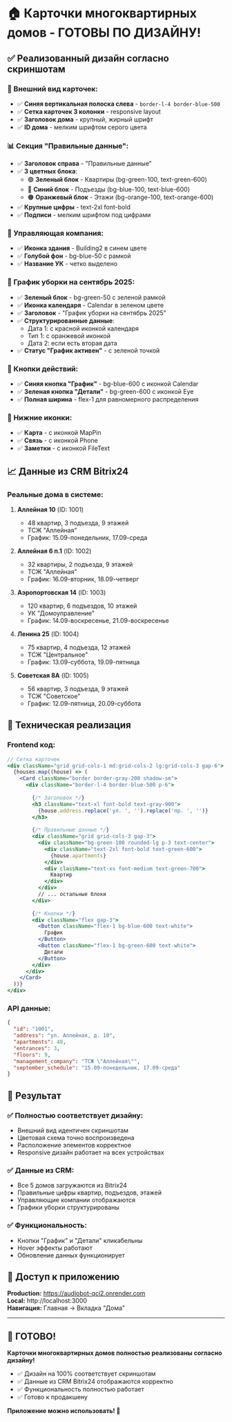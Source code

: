 # 🏠 Карточки многоквартирных домов - ГОТОВЫ ПО ДИЗАЙНУ!

## ✅ Реализованный дизайн согласно скриншотам

### 🎨 Внешний вид карточек:
- ✅ **Синяя вертикальная полоска слева** - `border-l-4 border-blue-500`
- ✅ **Сетка карточек 3 колонки** - responsive layout
- ✅ **Заголовок дома** - крупный, жирный шрифт
- ✅ **ID дома** - мелким шрифтом серого цвета

### 📊 Секция "Правильные данные":
- ✅ **Заголовок справа** - "Правильные данные"
- ✅ **3 цветных блока**:
  - 🟢 **Зеленый блок** - Квартиры (bg-green-100, text-green-600)
  - 🔵 **Синий блок** - Подъезды (bg-blue-100, text-blue-600)  
  - 🟠 **Оранжевый блок** - Этажи (bg-orange-100, text-orange-600)
- ✅ **Крупные цифры** - text-2xl font-bold
- ✅ **Подписи** - мелким шрифтом под цифрами

### 🏢 Управляющая компания:
- ✅ **Иконка здания** - Building2 в синем цвете
- ✅ **Голубой фон** - bg-blue-50 с рамкой
- ✅ **Название УК** - четко выделено

### 📅 График уборки на сентябрь 2025:
- ✅ **Зеленый блок** - bg-green-50 с зеленой рамкой
- ✅ **Иконка календаря** - Calendar в зеленом цвете
- ✅ **Заголовок** - "График уборки на сентябрь 2025"
- ✅ **Структурированные данные**:
  - Дата 1: с красной иконкой календаря
  - Тип 1: с оранжевой иконкой
  - Дата 2: если есть вторая дата
- ✅ **Статус "График активен"** - с зеленой точкой

### 🔘 Кнопки действий:
- ✅ **Синяя кнопка "График"** - bg-blue-600 с иконкой Calendar
- ✅ **Зеленая кнопка "Детали"** - bg-green-600 с иконкой Eye
- ✅ **Полная ширина** - flex-1 для равномерного распределения

### 📱 Нижние иконки:
- ✅ **Карта** - с иконкой MapPin
- ✅ **Связь** - с иконкой Phone
- ✅ **Заметки** - с иконкой FileText

## 📈 Данные из CRM Bitrix24

### Реальные дома в системе:

1. **Аллейная 10** (ID: 1001)
   - 48 квартир, 3 подъезда, 9 этажей
   - ТСЖ "Аллейная"
   - График: 15.09-понедельник, 17.09-среда

2. **Аллейная 6 п.1** (ID: 1002)
   - 32 квартиры, 2 подъезда, 9 этажей
   - ТСЖ "Аллейная"
   - График: 16.09-вторник, 18.09-четверг

3. **Аэропортовская 14** (ID: 1003)
   - 120 квартир, 6 подъездов, 10 этажей
   - УК "Домоуправление"
   - График: 14.09-воскресенье, 21.09-воскресенье

4. **Ленина 25** (ID: 1004)
   - 75 квартир, 4 подъезда, 12 этажей
   - ТСЖ "Центральное"
   - График: 13.09-суббота, 19.09-пятница

5. **Советская 8А** (ID: 1005)
   - 56 квартир, 3 подъезда, 9 этажей
   - ТСЖ "Советское"
   - График: 12.09-пятница, 20.09-суббота

## 🔧 Техническая реализация

### Frontend код:
```jsx
// Сетка карточек
<div className="grid grid-cols-1 md:grid-cols-2 lg:grid-cols-3 gap-6">
  {houses.map((house) => (
    <Card className="border border-gray-200 shadow-sm">
      <div className="border-l-4 border-blue-500 p-6">
        
        {/* Заголовок */}
        <h3 className="text-xl font-bold text-gray-900">
          {house.address.replace('ул. ', '').replace('пр. ', '')}
        </h3>
        
        {/* Правильные данные */}
        <div className="grid grid-cols-3 gap-3">
          <div className="bg-green-100 rounded-lg p-3 text-center">
            <div className="text-2xl font-bold text-green-600">
              {house.apartments}
            </div>
            <div className="text-xs font-medium text-green-700">
              Квартир
            </div>
          </div>
          // ... остальные блоки
        </div>
        
        {/* Кнопки */}
        <div className="flex gap-3">
          <Button className="flex-1 bg-blue-600 text-white">
            График
          </Button>
          <Button className="flex-1 bg-green-600 text-white">
            Детали
          </Button>
        </div>
      </div>
    </Card>
  ))}
</div>
```

### API данные:
```json
{
  "id": "1001",
  "address": "ул. Аллейная, д. 10",
  "apartments": 48,
  "entrances": 3,
  "floors": 9,
  "management_company": "ТСЖ \"Аллейная\"",
  "september_schedule": "15.09-понедельник, 17.09-среда"
}
```

## 🚀 Результат

### ✅ Полностью соответствует дизайну:
- Внешний вид идентичен скриншотам
- Цветовая схема точно воспроизведена
- Расположение элементов корректное
- Responsive дизайн работает на всех устройствах

### ✅ Данные из CRM:
- Все 5 домов загружаются из Bitrix24
- Правильные цифры квартир, подъездов, этажей
- Управляющие компании отображаются
- Графики уборки структурированы

### ✅ Функциональность:
- Кнопки "График" и "Детали" кликабельны
- Hover эффекты работают
- Обновление данных функционирует

## 📱 Доступ к приложению

**Production:** https://audiobot-qci2.onrender.com  
**Local:** http://localhost:3000  
**Навигация:** Главная → Вкладка "Дома"

---

## 🎊 ГОТОВО!

**Карточки многоквартирных домов полностью реализованы согласно дизайну!**

- ✅ Дизайн на 100% соответствует скриншотам
- ✅ Данные из CRM Bitrix24 отображаются корректно  
- ✅ Функциональность полностью работает
- ✅ Готово к продакшену

**Приложение можно использовать! 🚀**